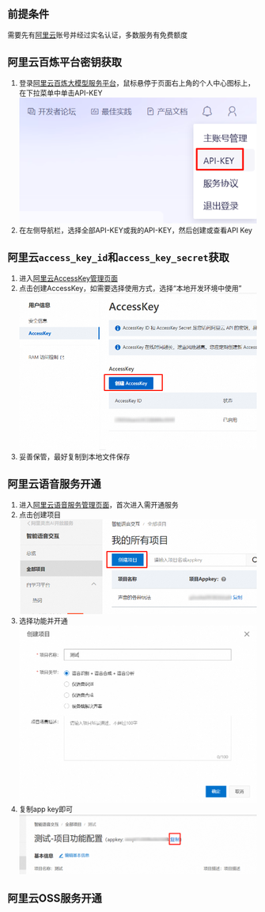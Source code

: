 ## 前提条件
需要先有[阿里云](https://www.aliyun.com)账号并经过实名认证，多数服务有免费额度

## 阿里云百炼平台密钥获取
1. 登录[阿里云百炼大模型服务平台](https://bailian.console.aliyun.com/)，鼠标悬停于页面右上角的个人中心图标上，在下拉菜单中单击API-KEY
![百炼](./images/bailian_1.png)
2. 在左侧导航栏，选择全部API-KEY或我的API-KEY，然后创建或查看API Key

## 阿里云`access_key_id`和`access_key_secret`获取
1. 进入[阿里云AccessKey管理页面](https://ram.console.aliyun.com/profile/access-keys)
2. 点击创建AccessKey，如需要选择使用方式，选择“本地开发环境中使用”
![阿里云access key](./images/aliyun_accesskey_1.png)
3. 妥善保管，最好复制到本地文件保存

## 阿里云语音服务开通
1. 进入[阿里云语音服务管理页面](https://nls-portal.console.aliyun.com/applist)，首次进入需开通服务
2. 点击创建项目
![阿里云speech](images/aliyun_speech_1.png)
3. 选择功能并开通
![阿里云speech](images/aliyun_speech_2.png)
4. 复制app key即可
![阿里云speech](images/aliyun_speech_3.png)

## 阿里云OSS服务开通